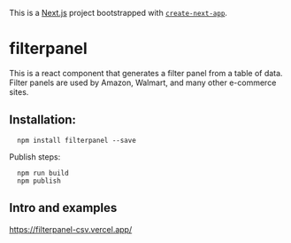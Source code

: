 This is a [Next.js](https://nextjs.org/) project bootstrapped with [`create-next-app`](https://github.com/vercel/next.js/tree/canary/packages/create-next-app).

# filterpanel

This is a react component that generates a filter panel from a table of data.   Filter panels are used by Amazon, Walmart, and many other e-commerce sites.    

## Installation:

```
  npm install filterpanel --save
```

Publish steps:

```
  npm run build
  npm publish
```

## Intro and examples

<https://filterpanel-csv.vercel.app/>

